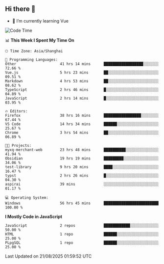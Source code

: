 ## Hi there 👋

- 🌱 I’m currently learning Vue

<!--START_SECTION:waka-->
![Code Time](http://img.shields.io/badge/Code%20Time-785%20hrs-blue)

📊 **This Week I Spent My Time On** 

```text
🕑︎ Time Zone: Asia/Shanghai

💬 Programming Languages: 
Other                    41 hrs 14 mins      ██████████████████░░░░░░░   72.66 % 
Vue.js                   5 hrs 23 mins       ██░░░░░░░░░░░░░░░░░░░░░░░   09.51 % 
Markdown                 4 hrs 53 mins       ██░░░░░░░░░░░░░░░░░░░░░░░   08.62 % 
TypeScript               2 hrs 46 mins       █░░░░░░░░░░░░░░░░░░░░░░░░   04.89 % 
JavaScript               2 hrs 14 mins       █░░░░░░░░░░░░░░░░░░░░░░░░   03.95 % 

🔥 Editors: 
Firefox                  38 hrs 16 mins      █████████████████░░░░░░░░   67.44 % 
VS Code                  14 hrs 34 mins      ██████░░░░░░░░░░░░░░░░░░░   25.67 % 
Chrome                   3 hrs 54 mins       ██░░░░░░░░░░░░░░░░░░░░░░░   06.89 % 

🐱‍💻 Projects: 
myxq-merchant-web        23 hrs 48 mins      ██████████░░░░░░░░░░░░░░░   41.94 % 
Obsidian                 19 hrs 19 mins      █████████░░░░░░░░░░░░░░░░   34.06 % 
test-library             9 hrs 20 mins       ████░░░░░░░░░░░░░░░░░░░░░   16.47 % 
typst                    2 hrs 26 mins       █░░░░░░░░░░░░░░░░░░░░░░░░   04.30 % 
aspirai                  39 mins             ░░░░░░░░░░░░░░░░░░░░░░░░░   01.17 % 

💻 Operating System: 
Windows                  56 hrs 45 mins      █████████████████████████   100.00 % 
```

**I Mostly Code in JavaScript** 

```text
JavaScript               2 repos             ████████████░░░░░░░░░░░░░   50.00 % 
HTML                     1 repo              ██████░░░░░░░░░░░░░░░░░░░   25.00 % 
PLpgSQL                  1 repo              ██████░░░░░░░░░░░░░░░░░░░   25.00 % 
```




 Last Updated on 21/08/2025 01:59:52 UTC
<!--END_SECTION:waka-->

